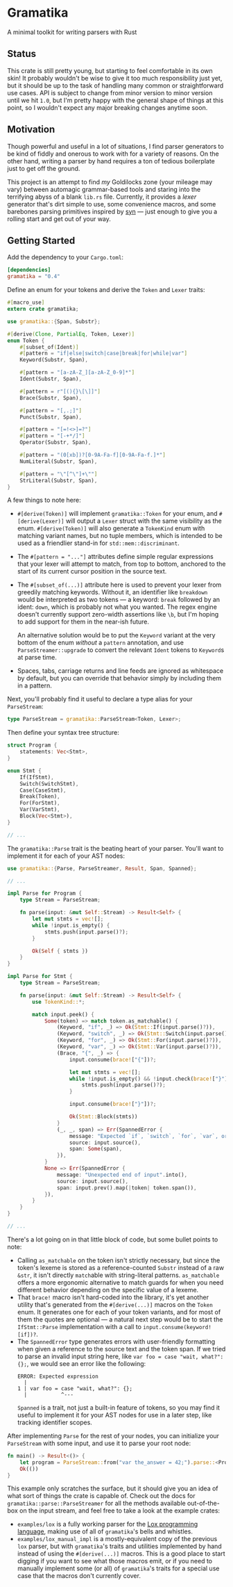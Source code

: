 # Gramatika
A minimal toolkit for writing parsers with Rust

## Status
This crate is still pretty young, but starting to feel comfortable in its own skin! It probably wouldn't be wise to give it too much responsibility just yet, but it should be up to the task of handling many common or straightforward use cases. API is subject to change from minor version to minor version until we hit `1.0`, but I'm pretty happy with the general shape of things at this point, so I wouldn't expect any major breaking changes anytime soon.

## Motivation
Though powerful and useful in a lot of situations, I find parser generators to be kind of fiddly and onerous to work with for a variety of reasons. On the other hand, writing a parser by hand requires a ton of tedious boilerplate just to get off the ground.

This project is an attempt to find _my_ Goldilocks zone (your mileage may vary) between automagic grammar-based tools and staring into the terrifying abyss of a blank `lib.rs` file. Currently, it provides a _lexer_ generator that's dirt simple to use, some convenience macros, and some barebones parsing primitives inspired by [syn](https://crates.io/crates/syn) &mdash; just enough to give you a rolling start and get out of your way.

## Getting Started
Add the dependency to your `Cargo.toml`:

```toml
[dependencies]
gramatika = "0.4"
```

Define an enum for your tokens and derive the `Token` and `Lexer` traits:

```rust
#[macro_use]
extern crate gramatika;

use gramatika::{Span, Substr};

#[derive(Clone, PartialEq, Token, Lexer)]
enum Token {
	#[subset_of(Ident)]
	#[pattern = "if|else|switch|case|break|for|while|var"]
	Keyword(Substr, Span),

	#[pattern = "[a-zA-Z_][a-zA-Z_0-9]*"]
	Ident(Substr, Span),

	#[pattern = r"[(){}\[\]]"]
	Brace(Substr, Span),

	#[pattern = "[,.;]"]
	Punct(Substr, Span),

	#[pattern = "[=!<>]=?"]
	#[pattern = "[-+*/]"]
	Operator(Substr, Span),

	#[pattern = "(0[xb])?[0-9A-Fa-f][0-9A-Fa-f.]*"]
	NumLiteral(Substr, Span),

	#[pattern = "\"[^\"]+\""]
	StrLiteral(Substr, Span),
}
```
A few things to note here:

* `#[derive(Token)]` will implement `gramatika::Token` for your enum, and `#[derive(Lexer)]` will output a `Lexer` struct with the same visibility as the enum. `#[derive(Token)]` will also generate a `TokenKind` enum with matching variant names, but no tuple members, which is intended to be used as a friendlier stand-in for `std::mem::discriminant`.
* The `#[pattern = "..."]` attributes define simple regular expressions that your lexer will attempt to match, from top to bottom, anchored to the start of its current cursor position in the source text.
* The `#[subset_of(...)]` attribute here is used to prevent your lexer from greedily matching keywords. Without it, an identifier like `breakdown` would be interpreted as two tokens &mdash; a keyword: `break` followed by an ident: `down`, which is probably not what you wanted. The regex engine doesn't currently support zero-width assertions like `\b`, but I'm hoping to add support for them in the near-ish future.

	An alternative solution would be to put the `Keyword` variant at the very bottom of the enum _without_ a `pattern` annotation, and use `ParseStreamer::upgrade` to convert the relevant `Ident` tokens to `Keyword`s at parse time.
* Spaces, tabs, carriage returns and line feeds are ignored as whitespace by default, but you can override that behavior simply by including them in a pattern.

Next, you'll probably find it useful to declare a type alias for your `ParseStream`:

```rust
type ParseStream = gramatika::ParseStream<Token, Lexer>;
```

Then define your syntax tree structure:

```rust
struct Program {
	statements: Vec<Stmt>,
}

enum Stmt {
	If(IfStmt),
	Switch(SwitchStmt),
	Case(CaseStmt),
	Break(Token),
	For(ForStmt),
	Var(VarStmt),
	Block(Vec<Stmt>),
}

// ...
```

The `gramatika::Parse` trait is the beating heart of your parser. You'll want to implement it for each of your AST nodes:

```rust
use gramatika::{Parse, ParseStreamer, Result, Span, Spanned};

// ...

impl Parse for Program {
	type Stream = ParseStream;

	fn parse(input: &mut Self::Stream) -> Result<Self> {
		let mut stmts = vec![];
		while !input.is_empty() {
			stmts.push(input.parse()?);
		}

		Ok(Self { stmts })
	}
}

impl Parse for Stmt {
	type Stream = ParseStream;

	fn parse(input: &mut Self::Stream) -> Result<Self> {
		use TokenKind::*;

		match input.peek() {
			Some(token) => match token.as_matchable() {
				(Keyword, "if", _) => Ok(Stmt::If(input.parse()?)),
				(Keyword, "switch", _) => Ok(Stmt::Switch(input.parse()?)),
				(Keyword, "for", _) => Ok(Stmt::For(input.parse()?)),
				(Keyword, "var", _) => Ok(Stmt::Var(input.parse()?)),
				(Brace, "{", _) => {
					input.consume(brace!["{"])?;

					let mut stmts = vec![];
					while !input.is_empty() && !input.check(brace!["}"]) {
						stmts.push(input.parse()?);
					}

					input.consume(brace!["}"])?;

					Ok(Stmt::Block(stmts))
				}
				(_, _, span) => Err(SpannedError {
					message: "Expected `if`, `switch`, `for`, `var`, or `{`".into(),
					source: input.source(),
					span: Some(span),
				}),
			}
			None => Err(SpannedError {
				message: "Unexpected end of input".into(),
				source: input.source(),
				span: input.prev().map(|token| token.span()),
			}),
		}
	}
}

// ...
```
There's a lot going on in that little block of code, but some bullet points to note:

* Calling `as_matchable` on the token isn't strictly necessary, but since the token's lexeme is stored as a reference-counted `Substr` instead of a raw `&str`, it isn't directly `match`able with string-literal patterns. `as_matchable` offers a more ergonomic alternative to match guards for when you need different behavior depending on the specific value of a lexeme.
* That `brace!` macro isn't hard-coded into the library, it's yet another utility that's generated from the `#[derive(...)]` macros on the `Token` enum. It generates one for each of your token variants, and for most of them the quotes are optional &mdash; a natural next step would be to start the `IfStmt::Parse` implementation with a call to `input.consume(keyword![if])?`.
* The `SpannedError` type generates errors with user-friendly formatting when given a reference to the source text and the token span. If we tried to parse an invalid input string here, like `var foo = case "wait, what?": {};`, we would see an error like the following:
	```
	ERROR: Expected expression
	  |
	1 | var foo = case "wait, what?": {};
	  |           ^---
	```
	`Spanned` is a trait, not just a built-in feature of tokens, so you may find it useful to implement it for your AST nodes for use in a later step, like tracking identifier scopes.

After implementing `Parse` for the rest of your nodes, you can initialize your `ParseStream` with some input, and use it to parse your root node:

```rust
fn main() -> Result<()> {
	let program = ParseStream::from("var the_answer = 42;").parse::<Program>()?;
	Ok(())
}
```

This example only scratches the surface, but it should give you an idea of what sort of things the crate is capable of. Check out the docs for `gramatika::parse::ParseStreamer` for all the methods available out-of-the-box on the input stream, and feel free to take a look at the example crates:

* `examples/lox` is a fully working parser for the [Lox programming language](https://craftinginterpreters.com/), making use of all of `gramatika`'s bells and whistles.
* `examples/lox_manual_impl` is a mostly-equivalent copy of the previous `lox` parser, but with `gramatika`'s traits and utilities implemented by hand instead of using the `#[derive(...)]` macros. This is a good place to start digging if you want to see what those macros emit, or if you need to manually implement some (or all) of `gramatika`'s traits for a special use case that the macros don't currently cover.
